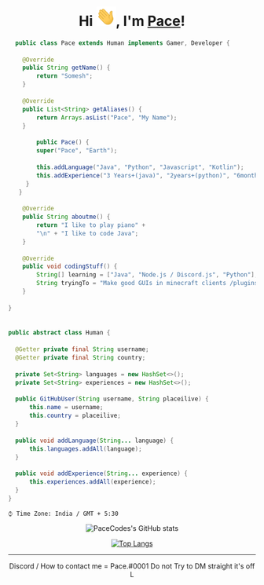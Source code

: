 <div align="center">

<h1>Hi <img src="images/Hi.gif" width="40px" />, I'm <a href="https://www.github.com/PaceSomesh">Pace</a>!</h1>
</div>

```java
  public class Pace extends Human implements Gamer, Developer {

	@Override
	public String getName() {
		return "Somesh";
	}
	
	@Override
	public List<String> getAliases() {
		return Arrays.asList("Pace", "My Name");
	}

        public Pace() {
        super("Pace", "Earth");

        this.addLanguage("Java", "Python", "Javascript", "Kotlin");
        this.addExperience("3 Years+(java)", "2years+(python)", "6months+(kotlin)", "1 year (js)", "Total 5 years+");
     }
   }

	@Override
	public String aboutme() {
		return "I like to play piano" +
		"\n" + "I like to code Java";
	}
    
	@Override
	public void codingStuff() {
		String[] learning = ["Java", "Node.js / Discord.js", "Python"];
		String tryingTo = "Make good GUIs in minecraft clients /plugins /mods";
	}
	
} 


public abstract class Human {

  @Getter private final String username;
  @Getter private final String country;

  private Set<String> languages = new HashSet<>();
  private Set<String> experiences = new HashSet<>();

  public GitHubUser(String username, String placeilive) {
      this.name = username;
      this.country = placeilive;
  }

  public void addLanguage(String... language) {
      this.languages.addAll(language);
  }
  
  public void addExperience(String... experience) {
      this.experiences.addAll(experience);
  }
}
```

<!-- 
**Languages and Tools:**

<img align="left" alt="Visual Studio Code" width="26px" src="https://raw.githubusercontent.com/github/explore/80688e429a7d4ef2fca1e82350fe8e3517d3494d/topics/visual-studio-code/visual-studio-code.png" />
<img align="left" alt="Figma" width="26px" src="https://raw.githubusercontent.com/github/explore/05d0f0dfceafd861bdf2b53559399dae7b2e2d8b/topics/figma/figma.png" />
<img align="left" alt="Affinity Designer" width="26px" src="https://simpleicons.org/icons/affinitydesigner.svg" />
<img align="left" alt="HTML5" width="26px" src="https://raw.githubusercontent.com/github/explore/80688e429a7d4ef2fca1e82350fe8e3517d3494d/topics/html/html.png" />
<img align="left" alt="CSS3" width="26px" src="https://raw.githubusercontent.com/github/explore/80688e429a7d4ef2fca1e82350fe8e3517d3494d/topics/css/css.png" />
<img align="left" alt="JavaScript" width="26px" src="https://raw.githubusercontent.com/github/explore/80688e429a7d4ef2fca1e82350fe8e3517d3494d/topics/javascript/javascript.png" />
<img align="left" alt="Electron" width="26px" src="https://upload.wikimedia.org/wikipedia/commons/thumb/9/91/Electron_Software_Framework_Logo.svg/1200px-Electron_Software_Framework_Logo.svg.png" />
<img align="left" alt="HTML5" width="26px" src="https://raw.githubusercontent.com/github/explore/80688e429a7d4ef2fca1e82350fe8e3517d3494d/topics/terminal/terminal.png" />
<img align="left" alt="Unity" width="26px" src="https://gallery.leapmotion.com/wp-content/uploads/2016/12/unity-logo.png" />
<img align="left" alt="C#" width="26px" src="https://skillvalue.com/jobs/wp-content/uploads/sites/7/2019/01/csharp_logo.png" />
<img align="left" alt="Java" width="26px" src="http://www.athenaglobus.com/wp-content/uploads/2014/12/java-logo-png.png" /> 
-->

<!--

<!--START_SECTION:waka-->

```text
⌚︎ Time Zone: India / GMT + 5:30
```
<!--END_SECTION:waka-->
<div align="center">
	
![PaceCodes's GitHub stats](https://github-readme-stats.vercel.app/api?username=PaceCodes&show_icons=true&theme=vision-friendly-dark)

[![Top Langs](https://github-readme-stats.vercel.app/api/top-langs/?username=PaceCodes)](https://github.com/anuraghazra/github-readme-stats)

---

</details>

Discord / How to contact me = Pace.#0001
Do not Try to DM straight it's off L

